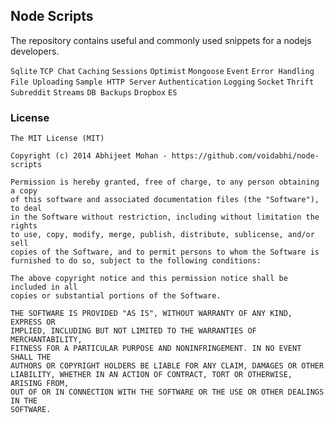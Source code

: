 ## Node Scripts

The repository contains useful and commonly used snippets for a nodejs developers.

`Sqlite` `TCP Chat` `Caching` `Sessions` `Optimist` `Mongoose` `Event` `Error Handling` `File Uploading` 
`Sample HTTP Server` `Authentication` `Logging` `Socket` `Thrift` `Subreddit` `Streams` `DB Backups` `Dropbox` `ES`


### License 

```
The MIT License (MIT)

Copyright (c) 2014 Abhijeet Mohan - https://github.com/voidabhi/node-scripts

Permission is hereby granted, free of charge, to any person obtaining a copy
of this software and associated documentation files (the "Software"), to deal
in the Software without restriction, including without limitation the rights
to use, copy, modify, merge, publish, distribute, sublicense, and/or sell
copies of the Software, and to permit persons to whom the Software is
furnished to do so, subject to the following conditions:

The above copyright notice and this permission notice shall be included in all
copies or substantial portions of the Software.

THE SOFTWARE IS PROVIDED "AS IS", WITHOUT WARRANTY OF ANY KIND, EXPRESS OR
IMPLIED, INCLUDING BUT NOT LIMITED TO THE WARRANTIES OF MERCHANTABILITY,
FITNESS FOR A PARTICULAR PURPOSE AND NONINFRINGEMENT. IN NO EVENT SHALL THE
AUTHORS OR COPYRIGHT HOLDERS BE LIABLE FOR ANY CLAIM, DAMAGES OR OTHER
LIABILITY, WHETHER IN AN ACTION OF CONTRACT, TORT OR OTHERWISE, ARISING FROM,
OUT OF OR IN CONNECTION WITH THE SOFTWARE OR THE USE OR OTHER DEALINGS IN THE
SOFTWARE.
```
